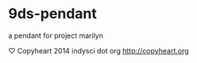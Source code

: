 9ds-pendant
===========

a pendant for project marilyn

♡ Copyheart 2014 indysci dot org
http://copyheart.org